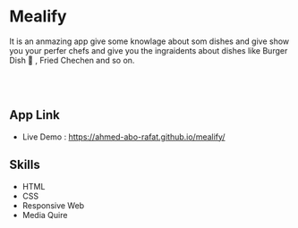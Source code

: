 # Mealify
It is an anmazing app give some knowlage about som dishes and give show you your perfer chefs and give you the ingraidents about dishes like Burger Dish 🍔 , Fried Chechen and so on.

<br>
<br>
<a href="https://ahmed-abo-rafat.github.io/mealify/" target="_blank>
  <img
  src="https://i.ibb.co/FHT0Q2W/Capture.png"
  alt="banner"
  title="Mealify"
  style="display: inline-block; margin: 0 auto; max-width: 300px"
  />
</a>

<br>

## App Link
 - Live Demo : https://ahmed-abo-rafat.github.io/mealify/
## Skills
- HTML
- CSS
- Responsive Web
- Media Quire

  
